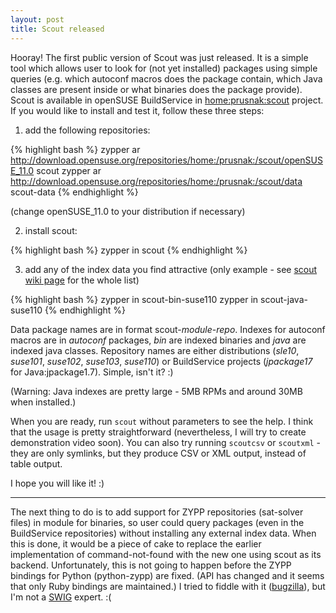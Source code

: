 ```yaml
---
layout: post
title: Scout released
---
```


Hooray! The first public version of Scout was just released. It is a simple tool which allows user to look for (not yet installed) packages using simple queries (e.g. which autoconf macros does the package contain, which Java classes are present inside or what binaries does the package provide). Scout is available in openSUSE BuildService in [home:prusnak:scout](https://build.opensuse.org/project/show?project=home:prusnak:scout) project. If you would like to install and test it, follow these three steps:

1. add the following repositories:

{% highlight bash %}
zypper ar http://download.opensuse.org/repositories/home:/prusnak:/scout/openSUSE_11.0 scout
zypper ar http://download.opensuse.org/repositories/home:/prusnak:/scout/data scout-data
{% endhighlight %}

(change openSUSE_11.0 to your distribution if necessary)

2. install scout:

{% highlight bash %}
zypper in scout
{% endhighlight %}

3. add any of the index data you find attractive (only example - see [scout wiki page](http://en.opensuse.org/Scout) for the whole list)

{% highlight bash %}
zypper in scout-bin-suse110
zypper in scout-java-suse110
{% endhighlight %}

Data package names are in format scout-*module*-*repo*. Indexes for autoconf macros are in *autoconf* packages, *bin* are indexed binaries and *java* are indexed java classes. Repository names are either distributions (*sle10*, *suse101*, *suse102*, *suse103*, *suse110*) or BuildService projects (*jpackage17* for Java:jpackage1.7). Simple, isn't it? :)

(Warning: Java indexes are pretty large - 5MB RPMs and around 30MB when installed.)

When you are ready, run `scout` without parameters to see the help. I think that the usage is pretty straightforward (nevertheless, I will try to create demonstration video soon). You can also try running `scoutcsv` or `scoutxml` - they are only symlinks, but they produce CSV or XML output, instead of table output.

I hope you will like it! :)

-----

The next thing to do is to add support for ZYPP repositories (sat-solver files) in module for binaries, so user could query packages (even in the BuildService repositories) without installing any external index data. When this is done, it would be a piece of cake to replace the earlier implementation of command-not-found with the new one using scout as its backend. Unfortunately, this is not going to happen before the ZYPP bindings for Python (python-zypp) are fixed. (API has changed and it seems that only Ruby bindings are maintained.) I tried to fiddle with it ([bugzilla](http://bugzilla.novell.com/show_bug.cgi?id=391831)), but I'm not a [SWIG](http://www.swig.org/) expert. :(
